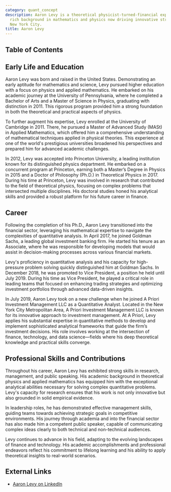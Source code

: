 ```yaml
---
category: quant_concept
description: Aaron Levy is a theoretical physicist-turned-financial expert with a
  rich background in mathematics and physics now driving innovative strategies in
  New York City.
title: Aaron Levy
---
```


## Table of Contents

## Early Life and Education

Aaron Levy was born and raised in the United States. Demonstrating an early aptitude for mathematics and science, Levy pursued higher education with a focus on physics and applied mathematics. He embarked on his academic journey at the University of Pennsylvania, where he completed a Bachelor of Arts and a Master of Science in Physics, graduating with distinction in 2011. This rigorous program provided him a strong foundation in both the theoretical and practical aspects of physics.

To further augment his expertise, Levy enrolled at the University of Cambridge in 2011. There, he pursued a Master of Advanced Study (MASt) in Applied Mathematics, which offered him a comprehensive understanding of mathematical techniques applied in physical theories. This experience at one of the world's prestigious universities broadened his perspectives and prepared him for advanced academic challenges.

In 2012, Levy was accepted into Princeton University, a leading institution known for its distinguished physics department. He embarked on a concurrent program at Princeton, earning both a Master’s Degree in Physics in 2015 and a Doctor of Philosophy (Ph.D.) in Theoretical Physics in 2017. During his time at Princeton, Levy was involved in research that contributed to the field of theoretical physics, focusing on complex problems that intersected multiple disciplines. His doctoral studies honed his analytical skills and provided a robust platform for his future career in finance.

## Career

Following the completion of his Ph.D., Aaron Levy transitioned into the financial sector, leveraging his mathematical expertise to navigate the complexities of quantitative analysis. In April 2017, he joined Goldman Sachs, a leading global investment banking firm. He started his tenure as an Associate, where he was responsible for developing models that would assist in decision-making processes across various financial markets.

Levy's proficiency in quantitative analysis and his capacity for high-pressure problem solving quickly distinguished him at Goldman Sachs. In December 2018, he was promoted to Vice President, a position he held until July 2019. During his time as Vice President, he played a critical role in leading teams that focused on enhancing trading strategies and optimizing investment portfolios through advanced data-driven insights.

In July 2019, Aaron Levy took on a new challenge when he joined A Priori Investment Management LLC as a Quantitative Analyst. Located in the New York City Metropolitan Area, A Priori Investment Management LLC is known for its innovative approach to investment management. At A Priori, Levy applies his substantial expertise in quantitative methods to develop and implement sophisticated analytical frameworks that guide the firm’s investment decisions. His role involves working at the intersection of finance, technology, and data science—fields where his deep theoretical knowledge and practical skills converge.

## Professional Skills and Contributions

Throughout his career, Aaron Levy has exhibited strong skills in research, management, and public speaking. His academic background in theoretical physics and applied mathematics has equipped him with the exceptional analytical abilities necessary for solving complex quantitative problems. Levy's capacity for research ensures that his work is not only innovative but also grounded in solid empirical evidence. 

In leadership roles, he has demonstrated effective management skills, guiding teams towards achieving strategic goals in competitive environments. His journey through academia and into the financial sector has also made him a competent public speaker, capable of communicating complex ideas clearly to both technical and non-technical audiences.

Levy continues to advance in his field, adapting to the evolving landscapes of finance and technology. His academic accomplishments and professional endeavors reflect his commitment to lifelong learning and his ability to apply theoretical insights to real-world scenarios.

## External Links

- [Aaron Levy on LinkedIn](www.linkedin.com/in/aaron-levy-83b1a041)